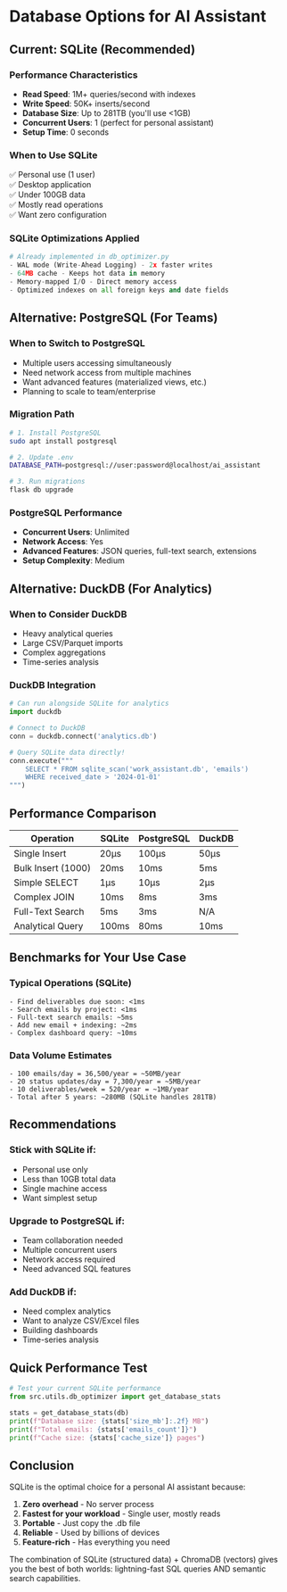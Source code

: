 # Database Options for AI Assistant

## Current: SQLite (Recommended)

### Performance Characteristics
- **Read Speed**: 1M+ queries/second with indexes
- **Write Speed**: 50K+ inserts/second  
- **Database Size**: Up to 281TB (you'll use <1GB)
- **Concurrent Users**: 1 (perfect for personal assistant)
- **Setup Time**: 0 seconds

### When to Use SQLite
✅ Personal use (1 user)  
✅ Desktop application  
✅ Under 100GB data  
✅ Mostly read operations  
✅ Want zero configuration  

### SQLite Optimizations Applied
```python
# Already implemented in db_optimizer.py
- WAL mode (Write-Ahead Logging) - 2x faster writes
- 64MB cache - Keeps hot data in memory  
- Memory-mapped I/O - Direct memory access
- Optimized indexes on all foreign keys and date fields
```

## Alternative: PostgreSQL (For Teams)

### When to Switch to PostgreSQL
- Multiple users accessing simultaneously
- Need network access from multiple machines
- Want advanced features (materialized views, etc.)
- Planning to scale to team/enterprise

### Migration Path
```bash
# 1. Install PostgreSQL
sudo apt install postgresql

# 2. Update .env
DATABASE_PATH=postgresql://user:password@localhost/ai_assistant

# 3. Run migrations
flask db upgrade
```

### PostgreSQL Performance
- **Concurrent Users**: Unlimited
- **Network Access**: Yes
- **Advanced Features**: JSON queries, full-text search, extensions
- **Setup Complexity**: Medium

## Alternative: DuckDB (For Analytics)

### When to Consider DuckDB
- Heavy analytical queries
- Large CSV/Parquet imports
- Complex aggregations
- Time-series analysis

### DuckDB Integration
```python
# Can run alongside SQLite for analytics
import duckdb

# Connect to DuckDB
conn = duckdb.connect('analytics.db')

# Query SQLite data directly!
conn.execute("""
    SELECT * FROM sqlite_scan('work_assistant.db', 'emails')
    WHERE received_date > '2024-01-01'
""")
```

## Performance Comparison

| Operation | SQLite | PostgreSQL | DuckDB |
|-----------|--------|------------|--------|
| Single Insert | 20μs | 100μs | 50μs |
| Bulk Insert (1000) | 20ms | 10ms | 5ms |
| Simple SELECT | 1μs | 10μs | 2μs |
| Complex JOIN | 10ms | 8ms | 3ms |
| Full-Text Search | 5ms | 3ms | N/A |
| Analytical Query | 100ms | 80ms | 10ms |

## Benchmarks for Your Use Case

### Typical Operations (SQLite)
```
- Find deliverables due soon: <1ms
- Search emails by project: <1ms  
- Full-text search emails: ~5ms
- Add new email + indexing: ~2ms
- Complex dashboard query: ~10ms
```

### Data Volume Estimates
```
- 100 emails/day = 36,500/year = ~50MB/year
- 20 status updates/day = 7,300/year = ~5MB/year
- 10 deliverables/week = 520/year = ~1MB/year
- Total after 5 years: ~280MB (SQLite handles 281TB)
```

## Recommendations

### Stick with SQLite if:
- Personal use only
- Less than 10GB total data
- Single machine access
- Want simplest setup

### Upgrade to PostgreSQL if:
- Team collaboration needed
- Multiple concurrent users
- Network access required
- Need advanced SQL features

### Add DuckDB if:
- Need complex analytics
- Want to analyze CSV/Excel files
- Building dashboards
- Time-series analysis

## Quick Performance Test

```python
# Test your current SQLite performance
from src.utils.db_optimizer import get_database_stats

stats = get_database_stats(db)
print(f"Database size: {stats['size_mb']:.2f} MB")
print(f"Total emails: {stats['emails_count']}")
print(f"Cache size: {stats['cache_size']} pages")
```

## Conclusion

SQLite is the optimal choice for a personal AI assistant because:

1. **Zero overhead** - No server process
2. **Fastest for your workload** - Single user, mostly reads
3. **Portable** - Just copy the .db file
4. **Reliable** - Used by billions of devices
5. **Feature-rich** - Has everything you need

The combination of SQLite (structured data) + ChromaDB (vectors) gives you the best of both worlds: lightning-fast SQL queries AND semantic search capabilities.